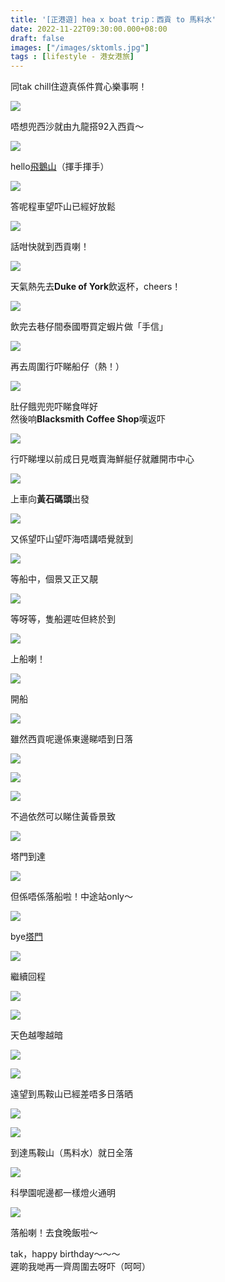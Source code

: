 ```yaml
---
title: '[正港遊] hea x boat trip：西貢 to 馬料水'
date: 2022-11-22T09:30:00.000+08:00
draft: false
images: ["/images/sktomls.jpg"]
tags : [lifestyle - 港女港旅]
---
```


同tak chill住遊真係件賞心樂事啊！    

![](/images/sktomls1.jpg)

唔想兜西沙就由九龍搭92入西貢～

![](/images/sktomls2.jpg)

hello[飛鵝山](https://hidie.net/kowloonpeak/)（揮手揮手）  

![](/images/sktomls3.jpg)

答呢程車望吓山已經好放鬆  

![](/images/sktomls4.jpg)

話咁快就到西貢喇！

![](/images/sktomls5.jpg)

天氣熱先去**Duke of York**飲返杯，cheers！

![](/images/sktomls6.jpg)

飲完去巷仔間泰國嘢買定蝦片做「手信」  

![](/images/sktomls7.jpg)

再去周圍行吓睇船仔（熱！）

![](/images/sktomls8.jpg)

肚仔餓兜兜吓睇食咩好  
然後响**Blacksmith Coffee Shop**嘆返吓  

![](/images/sktomls9.jpg)

行吓睇埋以前成日見嘅賣海鮮艇仔就離開市中心

![](/images/sktomls10.jpg)

上車向**黃石碼頭**出發

![](/images/sktomls10.jpg)

又係望吓山望吓海唔講唔覺就到

![](/images/sktomls11.jpg)

等船中，個景又正又靚

![](/images/sktomls12.jpg)

等呀等，隻船遲咗但終於到

![](/images/sktomls13.jpg)

上船喇！

![](/images/sktomls14.jpg)

開船

![](/images/sktomls15.jpg)

雖然西貢呢邊係東邊睇唔到日落

![](/images/sktomls16.jpg)

![](/images/sktomls17.jpg)

![](/images/sktomls18.jpg)

不過依然可以睇住黃昏景致

![](/images/sktomls19.jpg)

塔門到達

![](/images/sktomls20.jpg)

但係唔係落船啦！中途站only～

![](/images/sktomls21.jpg)

bye[塔門](https://hidie.net/tapmun/)

![](/images/sktomls22.jpg)

繼續回程

![](/images/sktomls23.jpg)

![](/images/sktomls24.jpg)

天色越嚟越暗

![](/images/sktomls25.jpg)

![](/images/sktomls26.jpg)

遠望到馬鞍山已經差唔多日落晒

![](/images/sktomls27.jpg)


![](/images/sktomls28.jpg)

到達馬鞍山（馬料水）就日全落

![](/images/sktomls29.jpg)

科學園呢邊都一樣燈火通明

![](/images/sktomls30.jpg)

落船喇！去食晚飯啦～  


tak，happy birthday～～～  
遲啲我哋再一齊周圍去呀吓（呵呵）  
